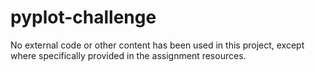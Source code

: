 # pyplot-challenge
No external code or other content has been used in this project, except where specifically provided in the assignment resources.
